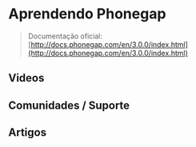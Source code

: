 # Aprendendo Phonegap

> Documentação oficial: [http://docs.phonegap.com/en/3.0.0/index.html](http://docs.phonegap.com/en/3.0.0/index.html)

## Videos

## Comunidades / Suporte

## Artigos
